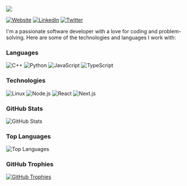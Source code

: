 [![](https://raw.githubusercontent.com/ayushannand/ayushannand/master/profile.gif)](https://www.ayushannand.com/)


[![Website](https://img.shields.io/badge/-Portfolio-0c5ec6?style=flat-square&logo=Google-Chrome&logoColor=white&link=https://www.ayushannand.com/)](https://www.ayushannand.com/)
[![LinkedIn](https://img.shields.io/badge/-LinkedIn-0077b5?style=flat-square&logo=LinkedIn&logoColor=white&link=https://www.linkedin.com/in/ayushannand/)](https://www.linkedin.com/in/ayushannand/)
[![Twitter](https://img.shields.io/badge/-Twitter-1da1f2?style=flat-square&logo=Twitter&logoColor=white&link=https://twitter.com/ayushannand/)](https://twitter.com/ayushannand/)

I'm a passionate software developer with a love for coding and problem-solving. Here are some of the technologies and languages I work with:

### Languages
![C++](https://img.shields.io/badge/C++-00599C?style=flat-square&logo=C%2B%2B&logoColor=white)
![Python](https://img.shields.io/badge/Python-3776AB?style=flat-square&logo=Python&logoColor=white)
![JavaScript](https://img.shields.io/badge/JavaScript-F7DF1E?style=flat-square&logo=JavaScript&logoColor=white)
![TypeScript](https://img.shields.io/badge/TypeScript-007ACC?style=flat-square&logo=TypeScript&logoColor=white)

### Technologies
![Linux](https://img.shields.io/badge/Linux-FCC624?style=flat-square&logo=Linux&logoColor=black)
![Node.js](https://img.shields.io/badge/Node.js-339933?style=flat-square&logo=Node.js&logoColor=white)
![React](https://img.shields.io/badge/React-61DAFB?style=flat-square&logo=React&logoColor=white)
![Next.js](https://img.shields.io/badge/Next.js-000000?style=flat-square&logo=Next.js&logoColor=white)

### GitHub Stats

![GitHub Stats](https://github-readme-stats.vercel.app/api?username=ayushannand&show_icons=true&theme=nightowl)

### Top Languages

![Top Languages](https://github-readme-stats.vercel.app/api/top-langs/?username=ayushannand&layout=compact&theme=nightowl)

### GitHub Trophies

[![GitHub Trophies](https://github-profile-trophy.vercel.app/?username=ayushannand&theme=onedark&column=7)](https://github.com/ryo-ma/github-profile-trophy)
